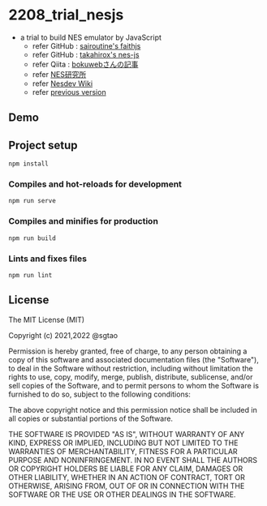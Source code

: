 # 2208_trial_nesjs
- a trial to build NES emulator by JavaScript
  - refer GitHub : [sairoutine's faithjs](https://github.com/sairoutine/faithjs)
  - refer GitHub : [takahirox's nes-js](https://github.com/takahirox/nes-js)
  - refer Qiita : [bokuwebさんの記事](https://qiita.com/bokuweb/items/1575337bef44ae82f4d3)
  - refer [NES研究所](http://hp.vector.co.jp/authors/VA042397/nes/index.html)
  - refer [Nesdev Wiki](https://wiki.nesdev.org/w/index.php?title=Nesdev)
  - refer [previous version](https://github.com/sgtao/2201_trial_nesjs)

## Demo

## Project setup
```
npm install
```

### Compiles and hot-reloads for development
```
npm run serve
```

### Compiles and minifies for production
```
npm run build
```

### Lints and fixes files
```
npm run lint
```

## License
The MIT License (MIT)

Copyright (c) 2021,2022 @sgtao

Permission is hereby granted, free of charge, to any person obtaining a copy of this software and associated documentation files (the "Software"), to deal in the Software without restriction, including without limitation the rights to use, copy, modify, merge, publish, distribute, sublicense, and/or sell copies of the Software, and to permit persons to whom the Software is furnished to do so, subject to the following conditions:

The above copyright notice and this permission notice shall be included in all copies or substantial portions of the Software.

THE SOFTWARE IS PROVIDED "AS IS", WITHOUT WARRANTY OF ANY KIND, EXPRESS OR IMPLIED, INCLUDING BUT NOT LIMITED TO THE WARRANTIES OF MERCHANTABILITY, FITNESS FOR A PARTICULAR PURPOSE AND NONINFRINGEMENT. IN NO EVENT SHALL THE AUTHORS OR COPYRIGHT HOLDERS BE LIABLE FOR ANY CLAIM, DAMAGES OR OTHER LIABILITY, WHETHER IN AN ACTION OF CONTRACT, TORT OR OTHERWISE, ARISING FROM, OUT OF OR IN CONNECTION WITH THE SOFTWARE OR THE USE OR OTHER DEALINGS IN THE SOFTWARE.
